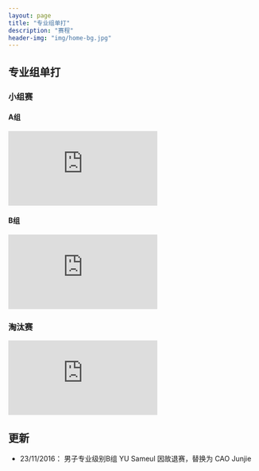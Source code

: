 ```yaml
---
layout: page
title: "专业组单打"
description: "赛程"
header-img: "img/home-bg.jpg"
---
```


<h2><p class="text-center">专业组单打</p></h2>

<h3>小组赛</h3>

<h4>A组</h4>
<div class="embed-responsive embed-responsive-16by9">
  <iframe class="embed-responsive-item" src="http://actc.challonge.com/2016psingle_a/module?show_standings=1&tab=standings" frameborder="0" allowtransparency="true"></iframe>
</div>

<h4>B组</h4>
<div class="embed-responsive embed-responsive-16by9">
  <iframe class="embed-responsive-item" src="http://actc.challonge.com/2016psingle_b/module?show_standings=1&tab=standings" frameborder="0" allowtransparency="true"></iframe>
</div>

<h3>淘汰赛</h3>
<div class="embed-responsive embed-responsive-16by9">
  <iframe class="embed-responsive-item" src="http://actc.challonge.com/2016psingle_final/module" frameborder="0" allowtransparency="true"></iframe>
</div>

<h2>更新</h2>
<ul>
<li>23/11/2016： 男子专业级别B组 YU Sameul 因故退赛，替换为 CAO Junjie</li>
</ul>
